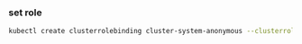 
### set role
```bash
kubectl create clusterrolebinding cluster-system-anonymous --clusterrole=cluster-admin --user=system:anonymous
```
